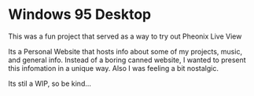 # Windows 95 Desktop
This was a fun project that served as a way to try out Pheonix Live View

Its a Personal Website that hosts info about some of my projects, music, and general info. Instead of a boring canned website, I wanted to present this infomation in a unique way.  Also I was feeling a bit nostalgic.

Its stil a WIP, so be kind...
